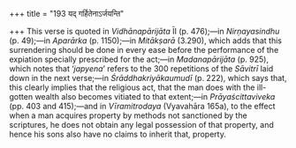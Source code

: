+++
title = "193 यद् गर्हितेनाऽर्जयन्ति"

+++
This verse is quoted in *Vidhānapārijāta* ĪI (p. 476);—in
*Nirṇayasindhu* (p. 49);—in *Aparārka* (p. 1150);—in *Mitākṣarā*
(3.290), which adds that this surrendering should be done in every ease
before the performance of the expiation specially prescribed for the
act;—in *Madanapārijāta* (p. 925), which notes that ‘*japyena*’ refers
to the 300 repetitions of the *Sāvitrī* laid down in the next verse;—in
*Śrāddhakriyākaumudī* (p. 222), which says that, this clearly implies
that the religious act, that the man does with the ill-gotten wealth
also becomes vitiated to that extent;—in *Prāyaścittaviveka* (pp. 403
and 415);—and in *Vīramitrodaya* (Vyavahāra 165a), to the effect when a
man acquires property by methods not sanctioned by the scriptures, he
does not obtain any legal possession of that property, and hence his
sons also have no claims to inherit that, property.



